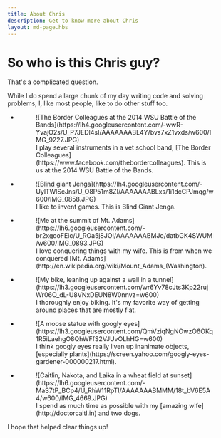 ```yaml
---
title: About Chris
description: Get to know more about Chris
layout: md-page.hbs
---
```


# So who is this Chris guy?

<p class="lead">That's a complicated question.</p>

While I do spend a large chunk of my day writing code and solving problems, I, like most people, like to do other stuff too.

<ul class="gallery medium-block-grid-2">
  <li>
    <figure>
      ![The Border Colleagues at the 2014 WSU Battle of the Bands](https://lh4.googleusercontent.com/-wwR-YvajO2s/U_P7JEDl4sI/AAAAAAABL4Y/bvs7xZ1vxds/w600/IMG_9227.JPG)
      <figcaption>I play several instruments in a vet school band, [The Border Colleagues](https://www.facebook.com/thebordercolleagues). This is us at the 2014 WSU Battle of the Bands.</figcaption>
    </figure>
  </li>
  <li>
    <figure>
      ![Blind giant Jenga](https://lh4.googleusercontent.com/-UylTWlScJns/U_O8P51m8ZI/AAAAAAABLxs/1i1dcCPJmqg/w600/IMG_0858.JPG)
      <figcaption>I like to invent games. This is Blind Giant Jenga.</figcaption>
    </figure>
  </li>
  <li>
    <figure>
      ![Me at the summit of Mt. Adams](https://lh6.googleusercontent.com/-br2xgooFEic/U_ROa5j8JOI/AAAAAAABMJo/datbGK4SWUM/w600/IMG_0893.JPG)
      <figcaption>I love conquering things with my wife. This is from when we conquered [Mt. Adams](http://en.wikipedia.org/wiki/Mount_Adams_(Washington).</figcaption>
    </figure>
  </li>
  <li>
    <figure>
      ![My bike, leaning up against a wall in a tunnel](https://lh3.googleusercontent.com/wr6Yv78cJts3Kp22rujWr06O_dL-U8VNxDEUN8W0nnvz=w600)
      <figcaption>I thoroughly enjoy biking. It's my favorite way of getting around places that are mostly flat.</figcaption>
    </figure>
  </li>
  <li>
    <figure>
      ![A moose statue with googly eyes](https://lh3.googleusercontent.com/QmVziqNgNOwzO6OKq1R5iLaehgO8QhWFfS2VJUvOLhHG=w600)
      <figcaption>I think googly eyes really liven up inanimate objects, [especially plants](https://screen.yahoo.com/googly-eyes-gardener-000000217.html).</figcaption>
    </figure>
  </li>
  <li>
    <figure>
      ![Caitlin, Nakota, and Laika in a wheat field at sunset](https://lh6.googleusercontent.com/-MaS7tP_BCp4/U_RhW11RpTI/AAAAAAABMMM/18t_bV6E5A4/w600/IMG_4669.JPG)
      <figcaption>I spend as much time as possible with my [amazing wife](http://doctorcaitl.in) and two dogs.</figcaption>
    </figure>
  </li>
</ul>

I hope that helped clear things up!
